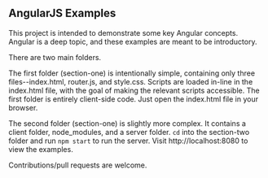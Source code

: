 ## AngularJS Examples

This project is intended to demonstrate some key Angular concepts. Angular is a deep topic, and these examples are meant to be introductory.

There are two main folders. 

The first folder (section-one) is intentionally simple, containing only three files--index.html, router.js, and style.css. Scripts are loaded in-line in the index.html file, with the goal of making the relevant scripts accessible. The first folder is entirely client-side code. Just open the index.html file in your browser.

The second folder (section-one) is slightly more complex. It contains a client folder, node_modules, and a server folder. `cd` into the section-two folder and run `npm start` to run the server. Visit http://localhost:8080 to view the examples.

Contributions/pull requests are welcome.